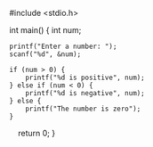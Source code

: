 #include <stdio.h>

int main() {
    int num;

    printf("Enter a number: ");
    scanf("%d", &num);

    if (num > 0) {
        printf("%d is positive", num);
    } else if (num < 0) {
        printf("%d is negative", num);
    } else {
        printf("The number is zero");
    }

    return 0;
}

